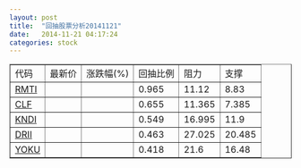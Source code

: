 ```yaml
---
layout: post
title:  "回抽股票分析20141121"
date:   2014-11-21 04:17:24
categories: stock
---
```

<script type="text/javascript">
var stockList = []
stockList.push('gb_rmti');
stockList.push('gb_clf');
stockList.push('gb_kndi');
stockList.push('gb_drii');
stockList.push('gb_yoku');
</script>
<table border="1">
 <tr>
 <td>代码</td>
 <td>最新价</td>
 <td>涨跌幅(%)</td>
 <td>回抽比例</td>
 <td>阻力</td>
 <td>支撑</td>
</tr>
  <tr id="rmti">
  <td><a href="http://stock.finance.sina.com.cn/usstock/quotes/RMTI.html" target="_blank">RMTI</a></td><td></td><td></td><td>0.965</td><td>11.12</td><td>8.83</td></tr>
  <tr id="clf">
  <td><a href="http://stock.finance.sina.com.cn/usstock/quotes/CLF.html" target="_blank">CLF</a></td><td></td><td></td><td>0.655</td><td>11.365</td><td>7.385</td></tr>
  <tr id="kndi">
  <td><a href="http://stock.finance.sina.com.cn/usstock/quotes/KNDI.html" target="_blank">KNDI</a></td><td></td><td></td><td>0.549</td><td>16.995</td><td>11.9</td></tr>
  <tr id="drii">
  <td><a href="http://stock.finance.sina.com.cn/usstock/quotes/DRII.html" target="_blank">DRII</a></td><td></td><td></td><td>0.463</td><td>27.025</td><td>20.485</td></tr>
  <tr id="yoku">
  <td><a href="http://stock.finance.sina.com.cn/usstock/quotes/YOKU.html" target="_blank">YOKU</a></td><td></td><td></td><td>0.418</td><td>21.6</td><td>16.48</td></tr>
</table>
